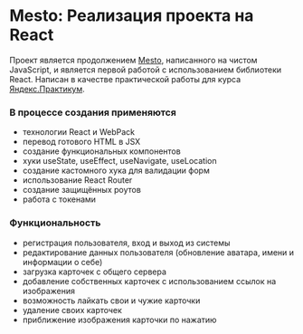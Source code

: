 # Mesto: Реализация проекта на React

Проект является продолжением [Mesto](https://github.com/caseyaru/mesto), написанного на чистом JavaScript, и является первой работой с использованием библиотеки React. Написан в качестве практической работы для курса [Яндекс.Практикум](https://practicum.yandex.ru/).

### В процессе создания применяются

- технологии React и WebPack
- перевод готового HTML в JSX
- создание функциональных компонентов
- хуки useState, useEffect, useNavigate, useLocation
- создание кастомного хука для валидации форм
- использование React Router
- создание защищённых роутов
- работа с токенами

### Функциональность

- регистрация пользователя, вход и выход из системы
- редактирование данных пользователя (обновление аватара, имени и информации о себе)
- загрузка карточек с общего сервера
- добавление собственных карточек с использованием ссылок на изображения
- возможность лайкать свои и чужие карточки
- удаление своих карточек
- приближение изображения карточки по нажатию